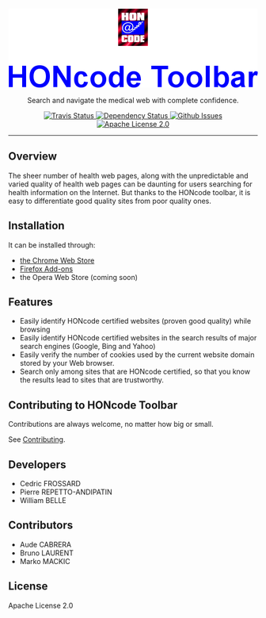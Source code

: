 <p align="center">
  <img alt="HONcode Toolbar" src="https://raw.githubusercontent.com/healthonnet/hon-honcode-extension/master/assets/github/readme-logo.png">
</p>

<p align="center">
  Search and navigate the medical web with complete confidence.
</p>

<p align="center">
  <a href="https://travis-ci.org/healthonnet/hon-honcode-extension">
    <img alt="Travis Status" src="https://travis-ci.org/healthonnet/hon-honcode-extension.svg?branch=master">
  </a>
  <a href='https://gemnasium.com/github.com/healthonnet/hon-honcode-extension'>
    <img src="https://gemnasium.com/badges/github.com/healthonnet/hon-honcode-extension.svg" alt="Dependency Status" />
  </a>
  <a href="https://github.com/healthonnet/hon-honcode-extension/issues">
    <img alt="Github Issues" src="https://img.shields.io/github/issues/healthonnet/hon-honcode-extension.svg">
  </a>
  <a href="https://raw.githubusercontent.com/healthonnet/hon-honcode-extension/master/LICENSE">
    <img alt="Apache License 2.0" src="https://img.shields.io/badge/license-Apache%202-blue.svg">
  </a>
</p>

---

Overview
--------

The sheer number of health web pages, along with the unpredictable and varied quality 
of health web pages can be daunting for users searching for health information on the Internet. 
But thanks to the HONcode toolbar, it is easy to differentiate good quality sites from poor quality ones.

Installation
-------

It can be installed through:
 * [the Chrome Web Store](https://chrome.google.com/webstore/detail/honcode-toolbar/migljoiadpobjnfkpmbpjekghdiilneb)
 * [Firefox Add-ons](https://addons.mozilla.org/en-US/firefox/addon/hon-toolbar/)
 * the Opera Web Store (coming soon)

Features
--------

 * Easily identify HONcode certified websites (proven good quality) while browsing
 * Easily identify HONcode certified websites in the search results of major search engines (Google, Bing and Yahoo)
 * Easily verify the number of cookies used by the current website domain stored by your Web browser. 
 * Search only among sites that are HONcode certified, so that you know the results lead to sites that are trustworthy.

Contributing to HONcode Toolbar
-------------------------------

Contributions are always welcome, no matter how big or small.

See [Contributing](CONTRIBUTING.md).

Developers
----------

* Cedric FROSSARD
* Pierre REPETTO-ANDIPATIN
* William BELLE

Contributors
------------

* Aude CABRERA
* Bruno LAURENT
* Marko MACKIC

License
-------

Apache License 2.0
